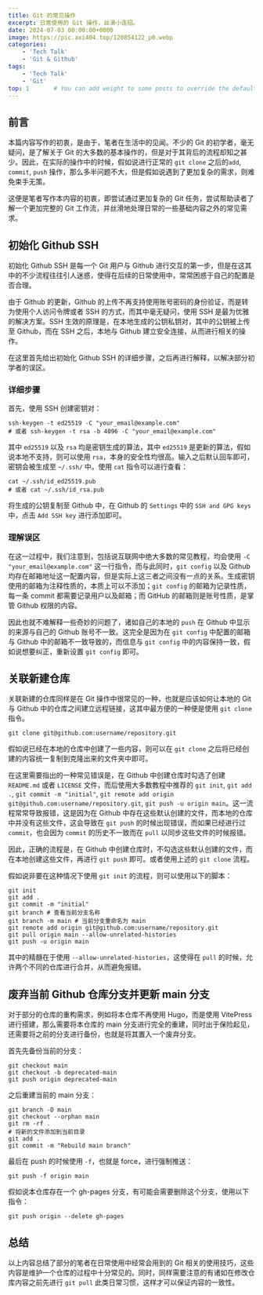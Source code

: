 ```yaml
---
title: Git 的常见操作
excerpt: 日常使用的 Git 操作，丝滑小连招。
date: 2024-07-03 00:00:00+0000
image: https://pic.axi404.top/120854122_p0.webp
categories:
    - 'Tech Talk'
    - 'Git & Github'
tags:
    - 'Tech Talk'
    - 'Git'
top: 1       # You can add weight to some posts to override the default sorting (date descending)
---
```


## 前言

本篇内容写作的初衷，是由于，笔者在生活中的见闻。不少的 Git 的初学者，毫无疑问，是了解关于 Git 的大多数的基本操作的，但是对于其背后的流程却知之甚少。因此，在实际的操作中的时候，假如说进行正常的 `git clone` 之后的`add`, `commit`, `push` 操作，那么多半问题不大，但是假如说遇到了更加复杂的需求，则难免束手无策。

这便是笔者写作本内容的初衷，即尝试通过更加复杂的 Git 任务，尝试帮助读者了解一个更加完整的 Git 工作流，并丝滑地处理日常的一些基础内容之外的常见需求。

## 初始化 Github SSH

初始化 Github SSH 是每一个 Git 用户与 Github 进行交互的第一步，但是在这其中的不少流程往往引人迷惑，使得在后续的日常使用中，常常困惑于自己的配置是否合理。

由于 Github 的更新，Github 的上传不再支持使用账号密码的身份验证，而是转为使用个人访问令牌或者 SSH 的方式，而其中毫无疑问，使用 SSH 是最为优雅的解决方案。SSH 生效的原理是，在本地生成的公钥私钥对，其中的公钥被上传至 Github，而在 SSH 之后，本地与 Github 建立安全连接，从而进行相关的操作。

在这里首先给出初始化 Github SSH 的详细步骤，之后再进行解释，以解决部分初学者的误区。

### 详细步骤

首先，使用 SSH 创建密钥对：

```shell
ssh-keygen -t ed25519 -C "your_email@example.com"
# 或者 ssh-keygen -t rsa -b 4096 -C "your_email@example.com"
```

其中 `ed25519` 以及 `rsa` 均是密钥生成的算法，其中 `ed25519` 是更新的算法，假如说本地不支持，则可以使用 `rsa`，本身的安全性均很高。输入之后默认回车即可，密钥会被生成至 `~/.ssh/` 中。使用 `cat` 指令可以进行查看：

```shell
cat ~/.ssh/id_ed25519.pub
# 或者 cat ~/.ssh/id_rsa.pub
```

将生成的公钥复制至 Github 中，在 Github 的 `Settings` 中的 `SSH and GPG keys` 中，点击 `Add SSH key` 进行添加即可。

### 理解误区

在这一过程中，我们注意到，包括说互联网中绝大多数的常见教程，均会使用 `-C "your_email@example.com"` 这一行指令，而与此同时，`git config` 以及 Github 均存在邮箱地址这一配置内容，但是实际上这三者之间没有一点的关系。生成密钥使用的邮箱为注释性质的，本质上可以不添加；`git config` 的邮箱为记录性质，每一条 commit 都需要记录用户以及邮箱；而 GitHub 的邮箱则是账号性质，是掌管 Github 权限的内容。

因此也就不难解释一些奇妙的问题了，诸如自己的本地的 `push` 在 Github 中显示的来源与自己的 Github 账号不一致。这完全是因为在 `git config` 中配置的邮箱与 Github 中的邮箱不一致导致的，而信息与 `git config` 中的内容保持一致，假如说想要纠正，重新设置 `git config` 即可。

## 关联新建仓库

关联新建的仓库同样是在 Git 操作中很常见的一种，也就是应该如何让本地的 Git 与 Github 中的仓库之间建立远程链接，这其中最方便的一种便是使用 `git clone` 指令。

```shell
git clone git@github.com:username/repository.git
```

假如说已经在本地的仓库中创建了一些内容，则可以在 `git clone` 之后将已经创建的内容统一复制到克隆出来的文件夹中即可。

在这里需要指出的一种常见错误是，在 Github 中创建仓库时勾选了创建 `README.md` 或者 `LICENSE` 文件，而后使用大多数教程中推荐的 `git init`, `git add .`, `git commit -m "initial"`, `git remote add origin git@github.com:username/repository.git`, `git push -u origin main`。这一流程常常导致报错，这是因为在 Github 中存在这些默认创建的文件，而本地的仓库中并没有这些文件，这会导致在 `git push` 的时候出现错误，而如果已经进行过 `commit`，也会因为 `commit` 的历史不一致而在 `pull` 以同步这些文件的时候报错。

因此，正确的流程是，在 Github 中创建仓库时，不勾选这些默认创建的文件，而在本地创建这些文件，再进行 `git push` 即可。或者使用上述的 `git clone` 流程。

假如说非要在这种情况下使用 `git init` 的流程，则可以使用以下的脚本：

```shell
git init
git add .
git commit -m "initial"
git branch # 查看当前分支名称
git branch -m main # 当前分支重命名为 main
git remote add origin git@github.com:username/repository.git
git pull origin main --allow-unrelated-histories
git push -u origin main
```

其中的精髓在于使用 `--allow-unrelated-histories`，这使得在 `pull` 的时候，允许两个不同的仓库进行合并，从而避免报错。

## 废弃当前 Github 仓库分支并更新 main 分支

对于部分的仓库的重构需求，例如将本仓库不再使用 Hugo，而是使用 VitePress 进行搭建，那么需要将本仓库的 main 分支进行完全的重建，同时出于保险起见，还需要将之前的分支进行备份，也就是将其置入一个废弃分支。

首先先备份当前的分支：

```shell
git checkout main
git checkout -b deprecated-main
git push origin deprecated-main
```

之后重建当前的 main 分支：

```shell
git branch -D main
git checkout --orphan main
git rm -rf .
# 将新的文件添加到当前目录
git add .
git commit -m "Rebuild main branch"
```

最后在 push 的时候使用 `-f`，也就是 force，进行强制推送：

```shell
git push -f origin main
```

假如说本仓库存在一个 gh-pages 分支，有可能会需要删除这个分支，使用以下指令：

```shell
git push origin --delete gh-pages
```

## 总结

以上内容总结了部分的笔者在日常使用中经常会用到的 Git 相关的使用技巧，这些内容是维护一个仓库的过程中十分常见的。同时，同样需要注意的有诸如在修改仓库内容之前先进行 `git pull` 此类日常习惯，这样才可以保证内容的一致性。
